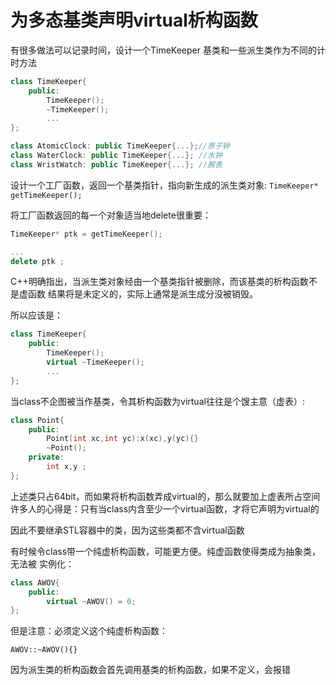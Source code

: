 为多态基类声明virtual析构函数
==

有很多做法可以记录时间，设计一个TimeKeeper 基类和一些派生类作为不同的计时方法

```C++
class TimeKeeper{
	public:
		TimeKeeper();
		~TimeKeeper();
		...
};

class AtomicClock: public TimeKeeper{...};//原子钟
class WaterClock: public TimeKeeper{...}; //水钟
class WristWatch: public TimeKeeper{...}; //腕表
```

设计一个工厂函数，返回一个基类指针，指向新生成的派生类对象:
`TimeKeeper* getTimeKeeper();`

将工厂函数返回的每一个对象适当地delete很重要：

```C++
TimeKeeper* ptk = getTimeKeeper();

...
delete ptk ;
```

C++明确指出，当派生类对象经由一个基类指针被删除，而该基类的析构函数不是虚函数
结果将是未定义的，实际上通常是派生成分没被销毁。

所以应该是：

```C++
class TimeKeeper{
	public:
		TimeKeeper();
        virtual ~TimeKeeper();
		...
};
```

当class不企图被当作基类，令其析构函数为virtual往往是个馊主意（虚表）:

```C++
class Point{
	public:
		Point(int xc,int yc):x(xc),y(yc){}
		~Point();
	private:
		int x,y ;
};
```

上述类只占64bit，而如果将析构函数弄成virtual的，那么就要加上虚表所占空间
许多人的心得是：只有当class内含至少一个virtual函数，才将它声明为virtual的

因此不要继承STL容器中的类，因为这些类都不含virtual函数

有时候令class带一个纯虚析构函数，可能更方便。纯虚函数使得类成为抽象类，无法被
实例化：

```C++
class AWOV{
	public:
		virtual ~AWOV() = 0;
};
```

但是注意：必须定义这个纯虚析构函数：

`AWOV::~AWOV(){}`

因为派生类的析构函数会首先调用基类的析构函数，如果不定义，会报错

